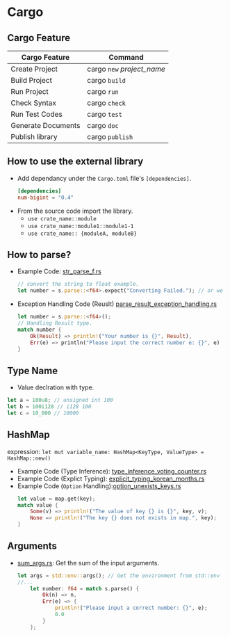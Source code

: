 # Cargo

## Cargo Feature

| Cargo Feature     | Command   |
|---                |---        |
| Create Project    | cargo `new` _project_name_    |
| Build Project     | cargo `build`                 |
| Run Project       | cargo `run`                   |
| Check Syntax      | cargo `check`                 |
| Run Test Codes    | cargo `test`                  |
| Generate Documents| cargo `doc`                   |
| Publish library   | cargo `publish`               |

## How to use the external library
- Add dependancy under the `Cargo.toml` file's `[dependencies]`.
    ```toml
    [dependencies]
    num-bigint = "0.4"
    ```
- From the source code import the library.
    - `use crate_name::module`
    - `use crate_name::module1::module1-1`
    - `use crate_name:: {moduleA, moduleB}`


## How to parse?
- Example Code: [str_parse_f.rs](./str_parse_f.rs)
    ```rust
    // convert the string to float example.
    let number = s.parse::<f64>.expect("Converting Failed."); // or we can use unwrap() instead.
    ```
- Exception Handling Code (Reuslt) [parse_result_exception_handling.rs](./parse_result_exception_handling.rs)
    ```rust
    let number = s.parse::<f64>();
    // Handling Result type.
    match number {
        Ok(Result) => println!("Your number is {}", Result),
        Err(e) => println("Please input the correct number e: {}", e)
    }
    ```

## Type Name
- Value declration with type.
```rust
let a = 100u8; // unsigned int 100
let b = 100i128 // i128 100
let c = 10_000 // 10000
```


## HashMap
expression: `let mut variable_name: HashMap<KeyType, ValueType> = HashMap::new()`

- Example Code (Type Inference): [type_inference_voting_counter.rs](./hashmap/type_inference_voting_counter.rs)
- Example Code (Explict Typing): [explicit_typing_korean_months.rs](./hashmap/explicit_typing_korean_months.rs)
- Example Code (`Option` Handling):[option_unexists_keys.rs](./hashmap/option_unexists_key.rs)
    ```rust
    let value = map.get(key);
    match value {
        Some(v) => println!("The value of key {} is {}", key, v);
        None => println!("The key {} does not exists in map.", key);
    }
    ```

## Arguments
- [sum_args.rs](./sum_args.rs): Get the sum of the input arguments.
    ```rust
    let args = std::env::args(); // Get the environment from std::env
    //...
        let number: f64 = match s.parse() {
            Ok(n) => n,
            Err(e) => {
                println!("Please input a correct number: {}", e);
                0.0
            }
        };
    ```
